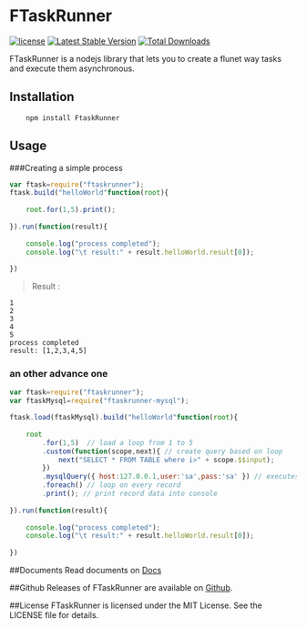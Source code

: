 FTaskRunner
=========== 

[![license](https://img.shields.io/github/license/mashape/apistatus.svg?maxAge=2592000)](https://github.com/javadparvaresh/FTaskRunner/blob/master/LICENSE)
[![Latest Stable Version](http://img.shields.io/github/release/tedious/JShrink.svg)](https://github.com/javadparvaresh/FTaskRunner)
[![Total Downloads](https://img.shields.io/github/downloads/javadparvaresh/FtaskRunner/total.svg)](https://github.com/javadparvaresh/FTaskRunner)


FTaskRunner is a nodejs library that lets you to create a flunet way tasks and execute them asynchronous.


## Installation
```shell
    npm install FtaskRunner
```


## Usage

###Creating a simple process

```javascript
var ftask=require("ftaskrunner");
ftask.build("helloWorld"function(root){
    
    root.for(1,5).print();
    
}).run(function(result){
    
    console.log("process completed");
    console.log("\t result:" + result.helloWorld.result[0]);
    
})
```
> Result :
```shell
1
2
3
4
5
process completed
result: [1,2,3,4,5]
```

### an other advance one


```javascript
var ftask=require("ftaskrunner");
var ftaskMysql=require("ftaskrunner-mysql");

ftask.load(ftaskMysql).build("helloWorld"function(root){
    
    root
        .for(1,5)  // load a loop from 1 to 5 
        .custom(function(scope,next){ // create query based on loop
            next("SELECT * FROM TABLE where i>" + scope.$$input);
        })
        .mysqlQuery({ host:127.0.0.1,user:'sa',pass:'sa' }) // executes the query
        .foreach() // loop on every record
        .print(); // print record data into console
    
}).run(function(result){
    
    console.log("process completed");
    console.log("\t result:" + result.helloWorld.result[0]);
    
})
```

##Documents
Read documents on [Docs](https://github.com/javadparvaresh/FTaskRunner/releases/doc)

##Github
Releases of FTaskRunner are available on [Github](https://github.com/javadparvaresh/FTaskRunner/releases).

##License
FTaskRunner is licensed under the MIT License. See the LICENSE file for details.

